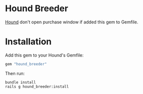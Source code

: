Hound Breeder
===================

[Hound](https://github.com/thoughtbot/hound) don't open purchase window if added this gem to Gemfile.

Installation
=======

Add this gem to your Hound's Gemfile:

```ruby
gem "hound_breeder"
```

Then run:

```
bundle install
rails g hound_breeder:install
```
